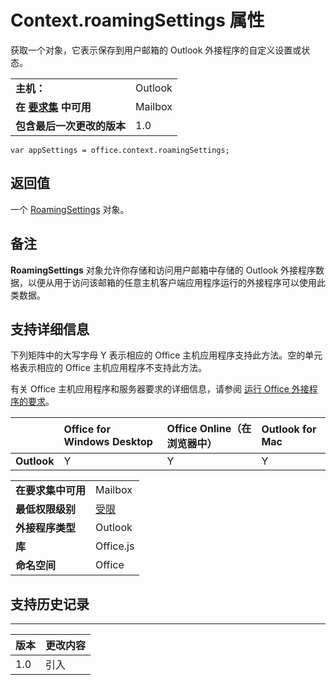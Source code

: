 
# <a name="context.roamingsettings-property"></a>Context.roamingSettings 属性
获取一个对象，它表示保存到用户邮箱的 Outlook 外接程序的自定义设置或状态。

|||
|:-----|:-----|
|**主机：**|Outlook|
|**在 [要求集](../../docs/overview/specify-office-hosts-and-api-requirements.md) 中可用**|Mailbox|
|**包含最后一次更改的版本**|1.0|

```
var appSettings = office.context.roamingSettings;
```


## <a name="return-value"></a>返回值

一个 [RoamingSettings](http://msdn.microsoft.com/library/cf21bb08-7274-4ad6-ae9e-b2c12f92abc9%28Office.15%29.aspx) 对象。


## <a name="remarks"></a>备注

**RoamingSettings** 对象允许你存储和访问用户邮箱中存储的 Outlook 外接程序数据，以便从用于访问该邮箱的任意主机客户端应用程序运行的外接程序可以使用此类数据。


## <a name="support-details"></a>支持详细信息


下列矩阵中的大写字母 Y 表示相应的 Office 主机应用程序支持此方法。空的单元格表示相应的 Office 主机应用程序不支持此方法。

有关 Office 主机应用程序和服务器要求的详细信息，请参阅 [运行 Office 外接程序的要求](../../docs/overview/requirements-for-running-office-add-ins.md)。


||**Office for Windows Desktop**|**Office Online（在浏览器中）**|**Outlook for Mac**|
|:-----|:-----|:-----|:-----|
|**Outlook**|Y|Y|Y|

|||
|:-----|:-----|
|**在要求集中可用**|Mailbox|
|**最低权限级别**|[受限](../../docs/develop/requesting-permissions-for-api-use-in-content-and-task-pane-add-ins.md)|
|**外接程序类型**|Outlook|
|**库**|Office.js|
|**命名空间**|Office|

## <a name="support-history"></a>支持历史记录



****


|**版本**|**更改内容**|
|:-----|:-----|
|1.0|引入|
